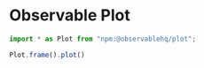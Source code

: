 # Observable Plot

```js echo
import * as Plot from "npm:@observablehq/plot";
```

```js echo
Plot.frame().plot()
```
